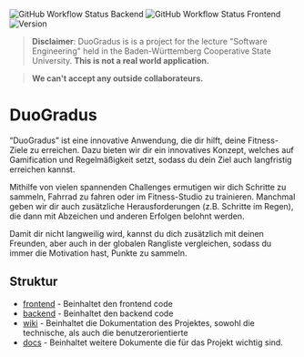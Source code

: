![GitHub Workflow Status Backend](https://img.shields.io/github/actions/workflow/status/SE-TINF22B2/DuoGradus/backend.yml?style=flat-square&label=Backend)
![GitHub Workflow Status Frontend](https://img.shields.io/github/actions/workflow/status/SE-TINF22B2/DuoGradus/frontend.yml?style=flat-square&label=Frontend)
![Version](https://img.shields.io/badge/version-v0.0.1-blue?style=flat-square)

> **Disclaimer**: DuoGradus is is a project for the lecture "Software Engineering" held in the Baden-Württemberg Cooperative State University. **This is not a real world application.**

> **We can't accept any outside collaborateurs.**

# DuoGradus
“DuoGradus” ist eine innovative Anwendung, die dir hilft, deine Fitness-Ziele zu erreichen. Dazu bieten wir dir ein innovatives Konzept, welches auf Gamification und Regelmäßigkeit setzt, sodass du dein Ziel auch langfristig erreichen kannst.  

Mithilfe von vielen spannenden Challenges ermutigen wir dich Schritte zu sammeln, Fahrrad zu fahren oder im Fitness-Studio zu trainieren. Manchmal geben wir dir auch zusätzliche Herausforderungen (z.B. Schritte im Regen), die dann mit Abzeichen und anderen Erfolgen belohnt werden. 

Damit dir nicht langweilig wird, kannst du dich zusätzlich mit deinen Freunden, aber auch in der globalen Rangliste vergleichen, sodass du immer die Motivation hast, Punkte zu sammeln. 

## Struktur

- [frontend](./frontend/) - Beinhaltet den frontend code
- [backend](./backend/) -  Beinhaltet den backend code
- [wiki](https://github.com/SE-TINF22B2/G5-DuoGradus/wiki) - Beinhaltet die Dokumentation des Projektes, sowohl die technische, als auch die benutzerorientierte
- [docs](./docs) - Beinhaltet weitere Dokumente die für das Projekt wichtig sind.
